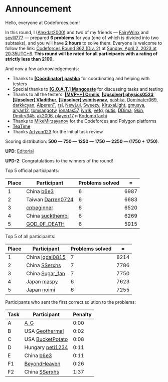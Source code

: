 # Announcement

Hello, everyone at Codeforces.com!

In this round, I ([Alexdat2000](https://codeforces.com/profile/Alexdat2000 "Master Alexdat2000")) and two of my friends — [FairyWinx](https://codeforces.com/profile/FairyWinx "Grandmaster FairyWinx") and [sevlll777](https://codeforces.com/profile/sevlll777 "Grandmaster sevlll777") — prepared **6 problems** for you (one of which is divided into two subtasks), and you will have **2 hours** to solve them. Everyone is welcome to follow the link: [Codeforces Round 862 (Div. 2)](https://codeforces.com/contest/1805 "Codeforces Round 862 (Div. 2)") at [Sunday, April 2, 2023 at 20:35UTC+6](https://codeforces.com/https://www.timeanddate.com/worldclock/fixedtime.html?day=2&month=4&year=2023&hour=17&min=35&sec=0&p1=166). **This round will be rated for all participants with a rating of strictly less than 2100.**

And now a few acknowledgements:

 * Thanks to [**[Coordinator] pashka**](https://codeforces.com/profile/pashka) for coordinating and helping with testers
* Special thanks to [**[G.O.A.T.] Mangooste**](https://codeforces.com/profile/Mangooste) for discussing tasks and testing
* Thanks to all the testers: [**[MVP++] Ormlis**](https://codeforces.com/profile/Ormlis), [**[Upsolver] physics0523**](https://codeforces.com/profile/physics0523), [**[Upsolver] Vladithur**](https://codeforces.com/profile/Vladithur), [**[Upsolver] vsinitsynav**](https://codeforces.com/profile/vsinitsynav), [pashka](https://codeforces.com/profile/pashka "International Grandmaster pashka"), [Dominater069](https://codeforces.com/profile/Dominater069 "Master Dominater069"), [darkkcyan](https://codeforces.com/profile/darkkcyan "Master darkkcyan"), [AlperenT](https://codeforces.com/profile/AlperenT "Master AlperenT"), [rsj](https://codeforces.com/profile/rsj "Master rsj"), [NewLul](https://codeforces.com/profile/NewLul "Candidate Master NewLul"), [Sweezy](https://codeforces.com/profile/Sweezy "Master Sweezy"), [KiruxaLight](https://codeforces.com/profile/KiruxaLight "Specialist KiruxaLight"), [gmusya](https://codeforces.com/profile/gmusya "Master gmusya"), [aryan12](https://codeforces.com/profile/aryan12 "Master aryan12"), [tomsangotw](https://codeforces.com/profile/tomsangotw "Specialist tomsangotw"), [jonatas57](https://codeforces.com/profile/jonatas57 "Specialist jonatas57"), [ivn1k](https://codeforces.com/profile/ivn1k "Expert ivn1k"), [vefg](https://codeforces.com/profile/vefg "Expert vefg"), [putis](https://codeforces.com/profile/putis "Specialist putis"), [DDima](https://codeforces.com/profile/DDima "Master DDima"), [9kin](https://codeforces.com/profile/9kin "Pupil 9kin"), [Dmitry345](https://codeforces.com/profile/Dmitry345 "Specialist Dmitry345"), [ak2006](https://codeforces.com/profile/ak2006 "Specialist ak2006"), [playerr17](https://codeforces.com/profile/playerr17 "Expert playerr17") и [KodomoTachi](https://codeforces.com/profile/KodomoTachi "Newbie KodomoTachi")
* Thanks to [MikeMirzayanov](https://codeforces.com/profile/MikeMirzayanov "Headquarters, MikeMirzayanov") for the Codeforces and Polygon platforms
* [TeaTime](https://codeforces.com/profile/TeaTime "Master TeaTime")
* Thanks [Artyom123](https://codeforces.com/profile/Artyom123 "Grandmaster Artyom123") for the initial task review

Scoring distribution: **500 — 750 — 1250 — 1750 — 2250 — (1750 + 1750)**.

**UPD**: [Editorial](Tutorial.md)

**UPD-2**: Congratulations to the winners of the round!

Top 5 official participants: 



| Place | Participant | Problems solved | = |
| --- | --- | --- | --- |
| 1 | China [b6e3](https://codeforces.com/profile/b6e3 "Expert b6e3") | 6 | 6987 |
| 2 | Taiwan [Darren0724](https://codeforces.com/profile/Darren0724 "Candidate Master Darren0724") | 6 | 6683 |
| 3 | [cpbeginner](https://codeforces.com/profile/cpbeginner "Expert cpbeginner") | 6 | 6520 |
| 4 | China [suckthembi](https://codeforces.com/profile/suckthembi "Candidate Master suckthembi") | 6 | 6269 |
| 5 | [GOD_0F_DEATH](https://codeforces.com/profile/GOD_0F_DEATH "Candidate Master GOD_0F_DEATH") | 6 | 5915 |

Top 5 of all participants: 



| Place | Participant | Problems solved | = |
| --- | --- | --- | --- |
| 1 | China [jqdai0815](https://codeforces.com/profile/jqdai0815 "Legendary Grandmaster jqdai0815") | 7 | 8214 |
| 2 | China [SSerxhs](https://codeforces.com/profile/SSerxhs "International Grandmaster SSerxhs") | 7 | 7786 |
| 3 | China [Sugar_fan](https://codeforces.com/profile/Sugar_fan "Legendary Grandmaster Sugar_fan") | 7 | 7750 |
| 4 | Japan [maspy](https://codeforces.com/profile/maspy "Legendary Grandmaster maspy") | 6 | 7623 |
| 5 | Japan [noimi](https://codeforces.com/profile/noimi "Legendary Grandmaster noimi") | 6 | 7255 |

Participants who sent the first correct solution to the problems: 



| Task | Participant | Penalty |
| --- | --- | --- |
| A | [A_G](https://codeforces.com/profile/A_G "International Grandmaster A_G") | 0:00 |
| B | USA [Geothermal](https://codeforces.com/profile/Geothermal "Legendary Grandmaster Geothermal") | 0:02 |
| C | USA [BucketPotato](https://codeforces.com/profile/BucketPotato "Grandmaster BucketPotato") | 0:08 |
| D | Hungary [peti1234](https://codeforces.com/profile/peti1234 "Legendary Grandmaster peti1234") | 0:11 |
| E | China [b6e3](https://codeforces.com/profile/b6e3 "Expert b6e3") | 0:11 |
| F1 | [BeyondHeaven](https://codeforces.com/profile/BeyondHeaven "International Grandmaster BeyondHeaven") | 0:26 |
| F2 | China [SSerxhs](https://codeforces.com/profile/SSerxhs "International Grandmaster SSerxhs") | 1:37 |

